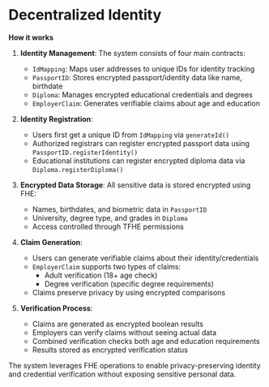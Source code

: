 # Decentralized Identity

**How it works**

1. **Identity Management**: The system consists of four main contracts:
   - `IdMapping`: Maps user addresses to unique IDs for identity tracking
   - `PassportID`: Stores encrypted passport/identity data like name, birthdate
   - `Diploma`: Manages encrypted educational credentials and degrees
   - `EmployerClaim`: Generates verifiable claims about age and education

2. **Identity Registration**:
   - Users first get a unique ID from `IdMapping` via `generateId()`
   - Authorized registrars can register encrypted passport data using `PassportID.registerIdentity()`
   - Educational institutions can register encrypted diploma data via `Diploma.registerDiploma()`

3. **Encrypted Data Storage**: All sensitive data is stored encrypted using FHE:
   - Names, birthdates, and biometric data in `PassportID`
   - University, degree type, and grades in `Diploma`
   - Access controlled through TFHE permissions

4. **Claim Generation**:
   - Users can generate verifiable claims about their identity/credentials
   - `EmployerClaim` supports two types of claims:
     - Adult verification (18+ age check)
     - Degree verification (specific degree requirements)
   - Claims preserve privacy by using encrypted comparisons

5. **Verification Process**:
   - Claims are generated as encrypted boolean results
   - Employers can verify claims without seeing actual data
   - Combined verification checks both age and education requirements
   - Results stored as encrypted verification status

The system leverages FHE operations to enable privacy-preserving identity and credential verification without exposing sensitive personal data.
